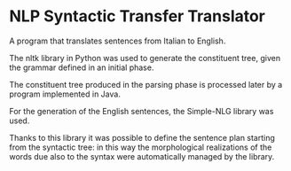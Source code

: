 # NLP Syntactic Transfer Translator

A program that translates sentences from Italian to English. 

The nltk library in Python was used to generate the constituent tree, given the grammar defined in an initial phase. 

The constituent tree produced in the parsing phase is processed later by a program implemented in Java. 

For the generation of the English sentences, the Simple-NLG library was used. 

Thanks to this library it was possible to define the sentence plan starting from the syntactic tree: in this way the morphological realizations of the words due also to the syntax were automatically managed by the library.
